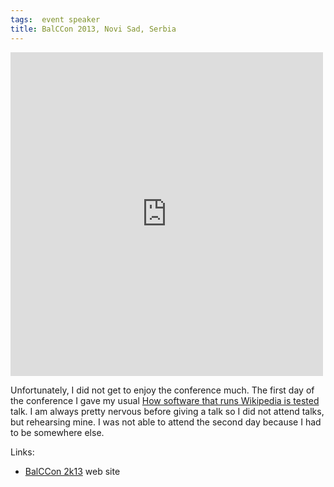 ```yaml
---
tags:  event speaker
title: BalCCon 2013, Novi Sad, Serbia
---
```

<iframe src="https://www.facebook.com/plugins/post.php?href=https%3A%2F%2Fwww.facebook.com%2Fmedia%2Fset%2F%3Fset%3Da.10154541719272290.1073741913.735252289%26type%3D3&width=500" width="500" height="518" style="border:none;overflow:hidden" scrolling="no" frameborder="0" allowTransparency="true"></iframe>

Unfortunately, I did not get to enjoy the conference much. The first day of the conference I gave my usual [How software that runs Wikipedia is tested](/how-software-that-runs-wikipedia-is-tested) talk. I am always pretty nervous before giving a talk so I did not attend talks, but rehearsing mine. I was not able to attend the second day because I had to be somewhere else.

Links:

- [BalCCon 2k13](https://2k13.balccon.org/congress/2013/wiki/index.php?title=BalCCon_06-07_September_2013) web site
